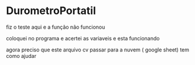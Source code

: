 # DurometroPortatil

fiz o teste aqui e a função não funcionou

coloquei no programa e acertei as variaveis e esta funcionando

agora preciso que este arquivo cv passar para a nuvem ( google sheet) tem como ajudar
